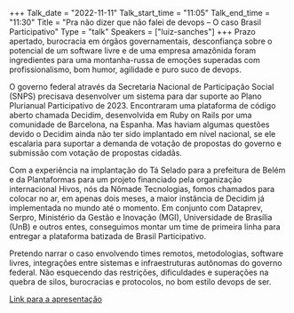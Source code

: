 +++
Talk_date = "2022-11-11"
Talk_start_time = "11:05"
Talk_end_time = "11:30"
Title = "Pra não dizer que não falei de devops – O caso Brasil Participativo"
Type = "talk"
Speakers = ["luiz-sanches"]
+++
Prazo apertado, burocracia em órgãos governamentais, desconfiança sobre o potencial de um software livre e de uma empresa amazônida foram ingredientes para uma montanha-russa de emoções superadas com profissionalismo, bom humor, agilidade e puro suco de devops.

O governo federal através da Secretaria Nacional de Participação Social (SNPS) precisava desenvolver um sistema para dar suporte ao Plano Plurianual Participativo de 2023. Encontraram uma plataforma de código aberto chamada Decidim, desenvolvida em Ruby on Rails por uma comunidade de Barcelona, na Espanha. Mas haviam algumas questões devido o Decidim ainda não ter sido implantado em nível nacional, se ele escalaria para suportar a demanda de votação de propostas do governo e submissão com votação de propostas cidadãs.

Com a experiência na implantação do Tá Selado para a prefeitura de Belém e da Plantaformas para um projeto financiado pela organização internacional Hivos, nós da Nômade Tecnologias, fomos chamados para colocar no ar, em apenas dois meses, a maior instância de Decidim já implementada no mundo até o momento. Em conjunto com Dataprev, Serpro, Ministério da Gestão e Inovação (MGI), Universidade de Brasília (UnB) e outros entes, conseguimos montar um time de primeira linha para entregar a plataforma batizada de Brasil Participativo.

Pretendo narrar o caso envolvendo times remotos, metodologias, software livres, integrações entre sistemas e infraestruturas autônomas do governo federal. Não esquecendo das restrições, dificuldades e superações na quebra de silos, burocracias e protocolos, no bom estilo devops de ser.

[Link para a apresentação](https://pt.slideshare.net/luizsanches/pra-no-dizer-que-no-falei-de-devops)
